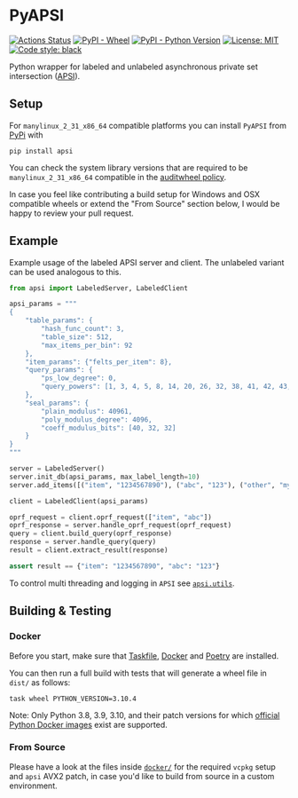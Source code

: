 # PyAPSI

[![Actions Status](https://github.com/LGro/PyAPSI/workflows/ci-cd-pipeline/badge.svg)](https://github.com/LGro/PyAPSI/actions)
[![PyPI - Wheel](https://img.shields.io/pypi/wheel/apsi)](https://pypi.org/project/apsi/)
[![PyPI - Python Version](https://img.shields.io/pypi/pyversions/apsi)](https://pypi.org/project/apsi/)
[![License: MIT](https://img.shields.io/github/license/LGro/PyAPSI)](https://github.com/LGro/PyAPSI/blob/main/LICENSE)
[![Code style: black](https://img.shields.io/badge/code%20style-black-000000.svg)](https://github.com/psf/black)

Python wrapper for labeled and unlabeled asynchronous private set intersection
([APSI](https://github.com/microsoft/apsi)).

## Setup

For `manylinux_2_31_x86_64` compatible platforms you can install `PyAPSI` from
[PyPi](https://pypi.org/project/apsi/) with

```
pip install apsi
```

You can check the system library versions that are required to be
`manylinux_2_31_x86_64` compatible in the
[auditwheel policy](https://github.com/pypa/auditwheel/blob/main/src/auditwheel/policy/manylinux-policy.json#L335-L340).

In case you feel like contributing a build setup for Windows and OSX compatible wheels
or extend the "From Source" section below, I would be happy to review your pull request.

## Example

Example usage of the labeled APSI server and client.
The unlabeled variant can be used analogous to this.

```python
from apsi import LabeledServer, LabeledClient

apsi_params = """
{
    "table_params": {
        "hash_func_count": 3,
        "table_size": 512,
        "max_items_per_bin": 92
    },
    "item_params": {"felts_per_item": 8},
    "query_params": {
        "ps_low_degree": 0,
        "query_powers": [1, 3, 4, 5, 8, 14, 20, 26, 32, 38, 41, 42, 43, 45, 46]
    },
    "seal_params": {
        "plain_modulus": 40961,
        "poly_modulus_degree": 4096,
        "coeff_modulus_bits": [40, 32, 32]
    }
}
"""

server = LabeledServer()
server.init_db(apsi_params, max_label_length=10)
server.add_items([("item", "1234567890"), ("abc", "123"), ("other", "my label")])

client = LabeledClient(apsi_params)

oprf_request = client.oprf_request(["item", "abc"])
oprf_response = server.handle_oprf_request(oprf_request)
query = client.build_query(oprf_response)
response = server.handle_query(query)
result = client.extract_result(response)

assert result == {"item": "1234567890", "abc": "123"}
```

To control multi threading and logging in `APSI` see
[`apsi.utils`](https://github.com/LGro/PyAPSI/blob/main/apsi/utils.py).

## Building & Testing

### Docker

Before you start, make sure that [Taskfile](https://taskfile.dev/#/installation),
[Docker](https://docs.docker.com/engine/install/) and
[Poetry](https://python-poetry.org/docs/#installation) are installed.

You can then run a full build with tests that will generate a wheel file in `dist/` as
follows:

```
task wheel PYTHON_VERSION=3.10.4
```

Note: Only Python 3.8, 3.9, 3.10, and their patch versions for which
[official Python Docker images](https://hub.docker.com/_/python) exist are supported.

### From Source

Please have a look at the files inside
[`docker/`](https://github.com/LGro/PyAPSI/tree/main/docker) for the required `vcpkg`
setup and `apsi` AVX2 patch, in case you'd like to build from source in a custom
environment.
